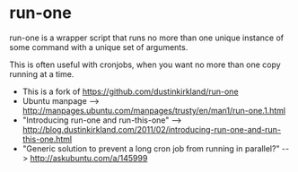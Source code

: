 run-one
=======

run-one is a wrapper script that runs no more than one unique instance of some command with a unique set of arguments.

This is often useful with cronjobs, when you want no more than one copy running at a time.

- This is a fork of https://github.com/dustinkirkland/run-one
- Ubuntu manpage --> http://manpages.ubuntu.com/manpages/trusty/en/man1/run-one.1.html
- "Introducing run-one and run-this-one" --> http://blog.dustinkirkland.com/2011/02/introducing-run-one-and-run-this-one.html
- "Generic solution to prevent a long cron job from running in parallel?" --> http://askubuntu.com/a/145999

